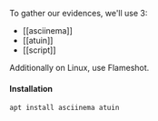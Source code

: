 To gather our evidences, we'll use 3:

- [[asciinema]]
- [[atuin]]
- [[script]]

Additionally on Linux, use Flameshot.

#### Installation

```bash
apt install asciinema atuin
```

